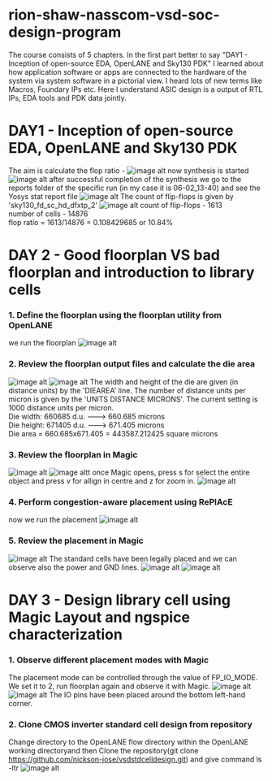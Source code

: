 # rion-shaw-nasscom-vsd-soc-design-program
The course consists of 5 chapters. In the first part better to say "DAY1 - Inception of open-source EDA, OpenLANE and Sky130 PDK" I learned about how application software or apps are connected to the hardware of the system via system software in a pictorial view. I heard lots of new terms like Macros, Foundary IPs etc. Here I understand ASIC design is a output of RTL IPs, EDA tools and PDK data jointly. 
# DAY1 - Inception of open-source EDA, OpenLANE and Sky130 PDK
The aim is calculate the flop ratio -
![image alt](https://github.com/Rionshaw/rion-shaw-nasscom-vsd-soc-design-program/blob/0d8db12d8863e95843c649e06470677b2d646a55/Screenshot%20from%202025-02-06%2019-11-09.png)
now synthesis is started
![image alt](https://github.com/Rionshaw/rion-shaw-nasscom-vsd-soc-design-program/blob/4c0255b7745d76fe0a57730ab852577c1589317c/Screenshot%20from%202025-02-06%2019-24-44.png)
after successful completion of the synthesis we go to the reports folder of the specific run (in my case it is 06-02_13-40) and see the Yosys stat report file 
![image alt](https://github.com/Rionshaw/rion-shaw-nasscom-vsd-soc-design-program/blob/9921efa62ed347648ad249ad095eb402c1deef19/Screenshot%20from%202025-02-06%2019-36-44.png)
The count of flip-flops is given by 'sky130_fd_sc_hd_dfxtp_2'
![image alt](https://github.com/Rionshaw/rion-shaw-nasscom-vsd-soc-design-program/blob/ce9332ca06e94433ab6b249540bf6f0fe9578a9f/Screenshot%20from%202025-02-06%2019-34-55.png)
count of flip-flops - 1613 <br>
number of cells - 14876 <br>
flop ratio = 1613/14876 = 0.108429685 or 10.84%
# DAY 2 - Good floorplan VS bad floorplan and introduction to library cells

### 1. Define the floorplan using the floorplan utility from OpenLANE
we run the floorplan
![image alt](https://github.com/Rionshaw/rion-shaw-nasscom-vsd-soc-design-program/blob/e17f58ad8d10afbd5358c077651d91fdf2e08333/Screenshot%20from%202025-02-06%2020-15-15.png)

### 2. Review the floorplan output files and calculate the die area
![image alt](https://github.com/Rionshaw/rion-shaw-nasscom-vsd-soc-design-program/blob/bce02997aa3ef5e1662ed201fb1fab188eda43ad/Screenshot%20from%202025-02-06%2020-22-50.png)
![image alt](https://github.com/Rionshaw/rion-shaw-nasscom-vsd-soc-design-program/blob/98c6d8ffc27016e02906493f9e8c792289e19abb/Screenshot%20from%202025-02-06%2020-22-28.png)
The width and height of the die are given (in distance units) by the 'DIEAREA' line. The number of distance units per micron is given by the 'UNITS DISTANCE MICRONS'. The current setting is 1000 distance units per micron. <br>
Die width: 660685 d.u. ---> 660.685 microns <br>
Die height: 671405 d.u. ---> 671.405 microns <br>
Die area = 660.685x671.405 = 443587.212425 square microns

### 3. Review the floorplan in Magic
![image alt](https://github.com/Rionshaw/rion-shaw-nasscom-vsd-soc-design-program/blob/9a716f0a1a43bb21452e949434aee09a837ce557/Screenshot%20from%202025-02-06%2020-35-08.png)
![image altt](https://github.com/Rionshaw/rion-shaw-nasscom-vsd-soc-design-program/blob/4ba0e5fb80482ee92d4bc3993e3f3a6574d35c18/Screenshot%20from%202025-02-06%2020-37-50.png)
once Magic opens, press s for select the entire object and press v for allign in centre and z for zoom in.
![image alt](https://github.com/Rionshaw/rion-shaw-nasscom-vsd-soc-design-program/blob/35fad4895c4c996758a0eb3582fbdb704c4f0911/Screenshot%20from%202025-02-06%2020-46-38.png)
### 4. Perform congestion-aware placement using RePlAcE
now we run the placement 
![image alt](https://github.com/Rionshaw/rion-shaw-nasscom-vsd-soc-design-program/blob/aff8885ade47a6f254cdb217d956a4eefc61d27a/Screenshot%20from%202025-02-06%2020-56-41.png)
### 5. Review the placement in Magic
![image alt](https://github.com/Rionshaw/rion-shaw-nasscom-vsd-soc-design-program/blob/58be598611d875a07c39018d1594e2d7f4d538be/Screenshot%20from%202025-02-06%2021-06-10.png)
The standard cells have been legally placed and we can observe also the power and GND lines.
![image alt](https://github.com/Rionshaw/rion-shaw-nasscom-vsd-soc-design-program/blob/1a6c6ab30d068be15b299592f97256669d35e1d6/Screenshot%20from%202025-02-06%2021-04-08.png)
![image alt](https://github.com/Rionshaw/rion-shaw-nasscom-vsd-soc-design-program/blob/896711445f89a371fe6eef0f53d5e378df266d44/Screenshot%20from%202025-02-06%2021-05-25.png)

# DAY 3 - Design library cell using Magic Layout and ngspice characterization
### 1. Observe different placement modes with Magic
The placement mode can be controlled through the value of FP_IO_MODE. We set it to 2, run floorplan again and observe it with Magic.
![image alt](https://github.com/Rionshaw/rion-shaw-nasscom-vsd-soc-design-program/blob/d496cc211cc55925aa7c8a52d1dcdf3470ebf23b/Screenshot%20from%202025-02-06%2021-27-23.png)
![image alt](https://github.com/Rionshaw/rion-shaw-nasscom-vsd-soc-design-program/blob/6eed6342e7381905aac81f5ab0b70725413c2988/Screenshot%20from%202025-02-06%2021-30-24.png)
The IO pins have been placed around the bottom left-hand corner.
### 2. Clone CMOS inverter standard cell design from repository
Change directory to the OpenLANE flow directory within the OpenLANE working directoryand then Clone the repository(git clone https://github.com/nickson-jose/vsdstdcelldesign.git) and give command ls -ltr
![image alt](https://github.com/Rionshaw/rion-shaw-nasscom-vsd-soc-design-program/blob/074901206d31d5ce7c6c4b6e21cf2cacd4fd1032/Screenshot%20from%202025-02-06%2021-38-40.png)
